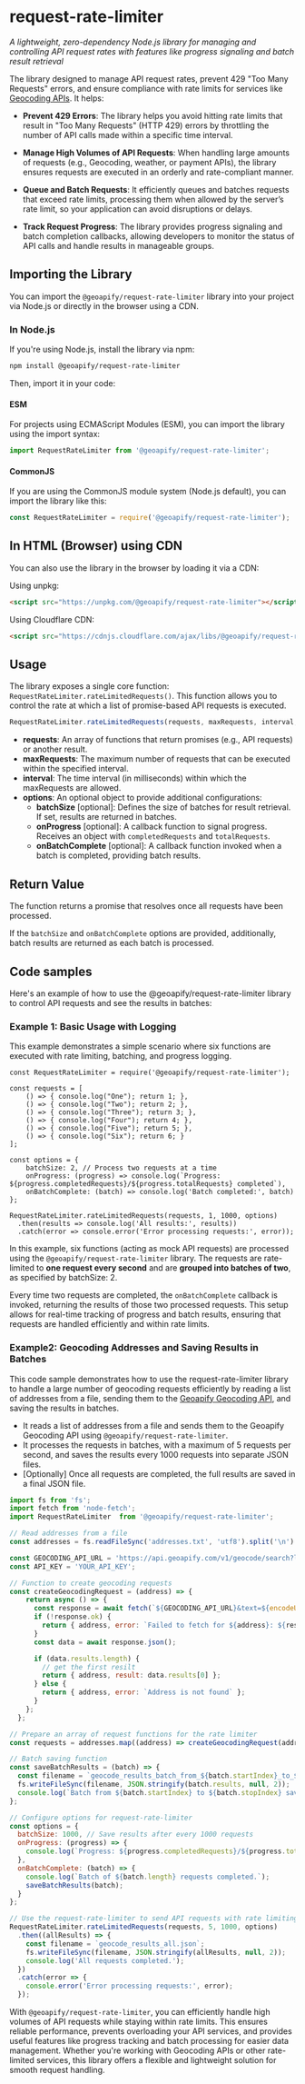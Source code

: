 # request-rate-limiter

*A lightweight, zero-dependency Node.js library for managing and controlling API request rates with features like progress signaling and batch result retrieval*

The library designed to manage API request rates, prevent 429 "Too Many Requests" errors, and ensure compliance with rate limits for services like [Geocoding APIs](https://www.geoapify.com/geocoding-api/). It helps:

* **Prevent 429 Errors**: The library helps you avoid hitting rate limits that result in "Too Many Requests" (HTTP 429) errors by throttling the number of API calls made within a specific time interval.

* **Manage High Volumes of API Requests**: When handling large amounts of requests (e.g., Geocoding, weather, or payment APIs), the library ensures requests are executed in an orderly and rate-compliant manner.

* **Queue and Batch Requests**: It efficiently queues and batches requests that exceed rate limits, processing them when allowed by the server’s rate limit, so your application can avoid disruptions or delays.

* **Track Request Progress**: The library provides progress signaling and batch completion callbacks, allowing developers to monitor the status of API calls and handle results in manageable groups.

## Importing the Library
You can import the `@geoapify/request-rate-limiter` library into your project via Node.js or directly in the browser using a CDN.

### In Node.js

If you're using Node.js, install the library via npm:

```bash
npm install @geoapify/request-rate-limiter
```

Then, import it in your code:

#### ESM
For projects using ECMAScript Modules (ESM), you can import the library using the import syntax:
```javascript
import RequestRateLimiter from '@geoapify/request-rate-limiter';
```

#### CommonJS
If you are using the CommonJS module system (Node.js default), you can import the library like this:
```javascript
const RequestRateLimiter = require('@geoapify/request-rate-limiter');
```

## In HTML (Browser) using CDN
You can also use the library in the browser by loading it via a CDN:

Using unpkg:
```html
<script src="https://unpkg.com/@geoapify/request-rate-limiter"></script>
```

Using Cloudflare CDN:
```html
<script src="https://cdnjs.cloudflare.com/ajax/libs/@geoapify/request-rate-limiter/latest/request-rate-limiter.min.js"></script>
```

## Usage
The library exposes a single core function: `RequestRateLimiter.rateLimitedRequests()`. This function allows you to control the rate at which a list of promise-based API requests is executed.

```javascript
RequestRateLimiter.rateLimitedRequests(requests, maxRequests, interval, options);
```

* **requests**: An array of functions that return promises (e.g., API requests) or another result.
* **maxRequests**: The maximum number of requests that can be executed within the specified interval.
* **interval**: The time interval (in milliseconds) within which the maxRequests are allowed.
* **options**: An optional object to provide additional configurations:
    * **batchSize** [optional]: Defines the size of batches for result retrieval. If set, results are returned in batches.
    * **onProgress** [optional]: A callback function to signal progress. Receives an object with `completedRequests` and `totalRequests`.
    * **onBatchComplete** [optional]: A callback function invoked when a batch is completed, providing batch results.

## Return Value

The function returns a promise that resolves once all requests have been processed. 

If the `batchSize` and `onBatchComplete` options are provided, additionally, batch results are returned as each batch is processed.

## Code samples
Here's an example of how to use the @geoapify/request-rate-limiter library to control API requests and see the results in batches:

### Example 1: Basic Usage with Logging
This example demonstrates a simple scenario where six functions are executed with rate limiting, batching, and progress logging.

```
const RequestRateLimiter = require('@geoapify/request-rate-limiter');

const requests = [
    () => { console.log("One"); return 1; },
    () => { console.log("Two"); return 2; },
    () => { console.log("Three"); return 3; },
    () => { console.log("Four"); return 4; },
    () => { console.log("Five"); return 5; },
    () => { console.log("Six"); return 6; }
];

const options = {
    batchSize: 2, // Process two requests at a time
    onProgress: (progress) => console.log(`Progress: ${progress.completedRequests}/${progress.totalRequests} completed`),
    onBatchComplete: (batch) => console.log('Batch completed:', batch)
};

RequestRateLimiter.rateLimitedRequests(requests, 1, 1000, options)
  .then(results => console.log('All results:', results))
  .catch(error => console.error('Error processing requests:', error));
```

In this example, six functions (acting as mock API requests) are processed using the `@geoapify/request-rate-limiter` library. The requests are rate-limited to **one request every second** and are **grouped into batches of two**, as specified by batchSize: 2. 

Every time two requests are completed, the `onBatchComplete` callback is invoked, returning the results of those two processed requests. This setup allows for real-time tracking of progress and batch results, ensuring that requests are handled efficiently and within rate limits.

### Example2: Geocoding Addresses and Saving Results in Batches

This code sample demonstrates how to use the request-rate-limiter library to handle a large number of geocoding requests efficiently by reading a list of addresses from a file, sending them to the [Geoapify Geocoding API](https://www.geoapify.com/geocoding-api/), and saving the results in batches.

* It reads a list of addresses from a file and sends them to the Geoapify Geocoding API using `@geoapify/request-rate-limiter`. 
* It processes the requests in batches, with a maximum of 5 requests per second, and saves the results every 1000 requests into separate JSON files. 
* [Optionally] Once all requests are completed, the full results are saved in a final JSON file.


```javascript
import fs from 'fs';
import fetch from 'node-fetch';
import RequestRateLimiter  from '@geoapify/request-rate-limiter';

// Read addresses from a file
const addresses = fs.readFileSync('addresses.txt', 'utf8').split('\n').filter(address => !!address);

const GEOCODING_API_URL = 'https://api.geoapify.com/v1/geocode/search?limit=1&format=json';
const API_KEY = 'YOUR_API_KEY';

// Function to create geocoding requests
const createGeocodingRequest = (address) => {
    return async () => {
      const response = await fetch(`${GEOCODING_API_URL}&text=${encodeURIComponent(address)}&apiKey=${API_KEY}`);
      if (!response.ok) {
        return { address, error: `Failed to fetch for ${address}: ${response.statusText}`} 
      }
      const data = await response.json();

      if (data.results.length) {
        // get the first resilt
        return { address, result: data.results[0] };
      } else {
        return { address, error: `Address is not found` };
      }
    };
  };

// Prepare an array of request functions for the rate limiter
const requests = addresses.map((address) => createGeocodingRequest(address));

// Batch saving function
const saveBatchResults = (batch) => {
  const filename = `geocode_results_batch_from_${batch.startIndex}_to_${batch.stopIndex}.json`;
  fs.writeFileSync(filename, JSON.stringify(batch.results, null, 2));
  console.log(`Batch from ${batch.startIndex} to ${batch.stopIndex} saved as ${filename}`);
};

// Configure options for request-rate-limiter
const options = {
  batchSize: 1000, // Save results after every 1000 requests
  onProgress: (progress) => {
    console.log(`Progress: ${progress.completedRequests}/${progress.totalRequests} completed`);
  },
  onBatchComplete: (batch) => {
    console.log(`Batch of ${batch.length} requests completed.`);
    saveBatchResults(batch);
  }
};

// Use the request-rate-limiter to send API requests with rate limiting
RequestRateLimiter.rateLimitedRequests(requests, 5, 1000, options)
  .then((allResults) => {
    const filename = `geocode_results_all.json`;
    fs.writeFileSync(filename, JSON.stringify(allResults, null, 2));
    console.log('All requests completed.');
  })
  .catch(error => {
    console.error('Error processing requests:', error);
  });
```

With `@geoapify/request-rate-limiter`, you can efficiently handle high volumes of API requests while staying within rate limits. This ensures reliable performance, prevents overloading your API services, and provides useful features like progress tracking and batch processing for easier data management. Whether you're working with Geocoding APIs or other rate-limited services, this library offers a flexible and lightweight solution for smooth request handling.